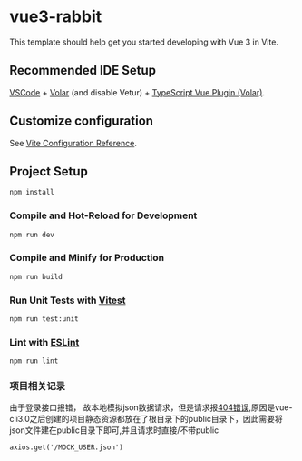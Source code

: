 # vue3-rabbit

This template should help get you started developing with Vue 3 in Vite.

## Recommended IDE Setup

[VSCode](https://code.visualstudio.com/) + [Volar](https://marketplace.visualstudio.com/items?itemName=Vue.volar) (and disable Vetur) + [TypeScript Vue Plugin (Volar)](https://marketplace.visualstudio.com/items?itemName=Vue.vscode-typescript-vue-plugin).

## Customize configuration

See [Vite Configuration Reference](https://vitejs.dev/config/).

## Project Setup

```sh
npm install
```

### Compile and Hot-Reload for Development

```sh
npm run dev
```

### Compile and Minify for Production

```sh
npm run build
```

### Run Unit Tests with [Vitest](https://vitest.dev/)

```sh
npm run test:unit
```

### Lint with [ESLint](https://eslint.org/)

```sh
npm run lint
```

### 项目相关记录

由于登录接口报错， 故本地模拟json数据请求，但是请求报[404错误](https://so.csdn.net/so/search?q=404错误&spm=1001.2101.3001.7020),原因是vue-cli3.0之后创建的项目静态资源都放在了根目录下的public目录下，因此需要将json文件建在public目录下即可,并且请求时直接/不带public

```
axios.get('/MOCK_USER.json')
```



